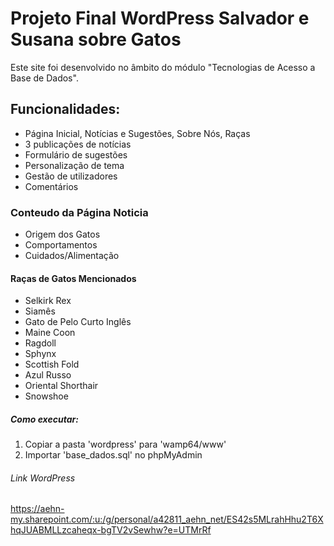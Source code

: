 # Projeto Final WordPress Salvador e Susana sobre Gatos

Este site foi desenvolvido no âmbito do módulo "Tecnologias de Acesso a Base de Dados".

## Funcionalidades:
- Página Inicial, Notícias e Sugestões, Sobre Nós, Raças
- 3 publicações de notícias
- Formulário de sugestões
- Personalização de tema
- Gestão de utilizadores
- Comentários

### Conteudo da Página Noticia
- Origem dos Gatos
- Comportamentos
- Cuidados/Alimentação

#### Raças de Gatos Mencionados
- Selkirk Rex
- Siamês
- Gato de Pelo Curto Inglês
- Maine Coon
- Ragdoll
- Sphynx
- Scottish Fold
- Azul Russo
- Oriental Shorthair
- Snowshoe

##### Como executar:
1. Copiar a pasta 'wordpress' para 'wamp64/www'
2. Importar 'base_dados.sql' no phpMyAdmin

###### Link WordPress
https://aehn-my.sharepoint.com/:u:/g/personal/a42811_aehn_net/ES42s5MLrahHhu2T6XhqJUABMLLzcaheqx-bgTV2vSewhw?e=UTMrRf
